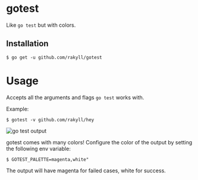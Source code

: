 # gotest

Like `go test` but with colors.

## Installation

```
$ go get -u github.com/rakyll/gotest
```

# Usage

Accepts all the arguments and flags `go test` works with.

Example:

```
$ gotest -v github.com/rakyll/hey
```

![go test output](https://i.imgur.com/jiNFx4F.gif)

gotest comes with many colors! Configure the color of the output by setting the following env variable:

```
$ GOTEST_PALETTE=magenta,white"
```

The output will have magenta for failed cases, white for success.
